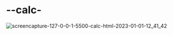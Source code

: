 # --calc-

![screencapture-127-0-0-1-5500-calc-html-2023-01-01-12_41_42](https://user-images.githubusercontent.com/113893813/210163474-29209d89-7049-4fc2-a4c2-3c2735382e7a.png)
